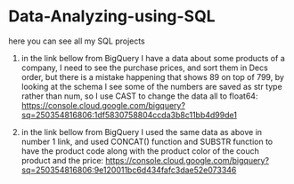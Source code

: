 # Data-Analyzing-using-SQL
here you can see all my SQL projects

1. in the link bellow from BigQuery I have a data about some products of a company, I need to see the purchase prices, and sort them in Decs order, but there is a mistake happening that shows 89 on top of 799, by looking at the schema I see some of the numbers are saved as str type rather than num, so I use CAST to change the data all to float64:
https://console.cloud.google.com/bigquery?sq=250354816806:1df5830758804ccda3b8c11bb4d99de1

2. in the link bellow from BigQuery I used the same data as above in number 1 link, and used CONCAT() function and SUBSTR function to have the product code along with the product color of the couch product and the price:
https://console.cloud.google.com/bigquery?sq=250354816806:9e120011bc6d434fafc3dae52e073346
